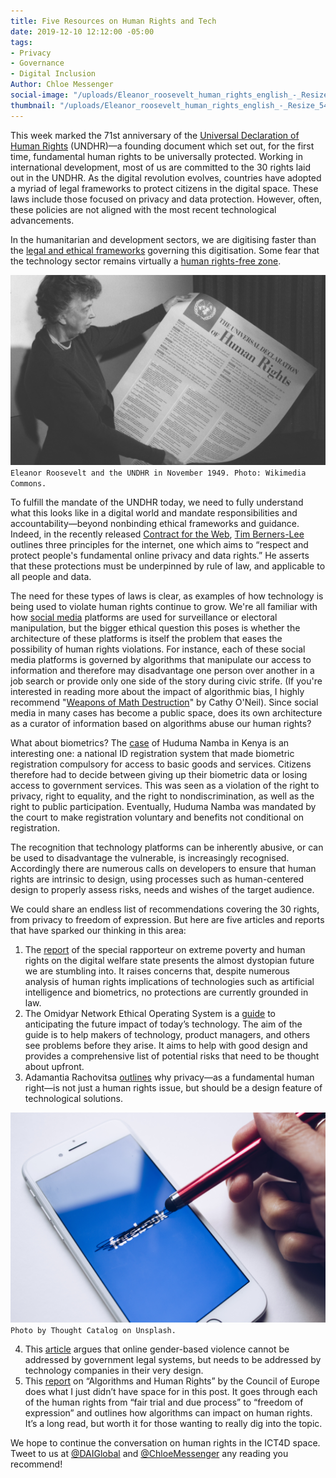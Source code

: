 ```yaml
---
title: Five Resources on Human Rights and Tech
date: 2019-12-10 12:12:00 -05:00
tags:
- Privacy
- Governance
- Digital Inclusion
Author: Chloe Messenger
social-image: "/uploads/Eleanor_roosevelt_human_rights_english_-_Resize_548w.jpg-f6b73d.png"
thumbnail: "/uploads/Eleanor_roosevelt_human_rights_english_-_Resize_548w.jpg-f6b73d.png"
---
```


This week marked the 71st anniversary of the [Universal Declaration of Human Rights](https://www.un.org/en/universal-declaration-human-rights/) (UNDHR)—a founding document which set out, for the first time, fundamental human rights to be universally protected. Working in international development, most of us are committed to the 30 rights laid out in the UNDHR. As the digital revolution evolves, countries have adopted a myriad of legal frameworks to protect citizens in the digital space. These laws include those focused on privacy and data protection. However, often, these policies are not aligned with the most recent technological advancements. 

In the humanitarian and development sectors, we are digitising faster than the [legal and ethical frameworks](https://reliefweb.int/report/world/future-financial-assistance-outlook-2030-enaresfr) governing this digitisation. Some fear that the technology sector remains virtually a [human rights-free zone](https://www.ohchr.org/EN/NewsEvents/Pages/DisplayNews.aspx?NewsID=25156).

<!--more-->

![Eleanor_roosevelt_human_rights_english_-_Resize_548w.jpg.png](/uploads/Eleanor_roosevelt_human_rights_english_-_Resize_548w.jpg.png)`Eleanor Roosevelt and the UNDHR in November 1949. Photo: Wikimedia Commons.`

To fulfill the mandate of the UNDHR today, we need to fully understand what this looks like in a digital world and mandate responsibilities and accountability—beyond nonbinding ethical frameworks and guidance. Indeed, in the recently released [Contract for the Web](https://contractfortheweb.org/principles/principle-3-respect-and-protect-peoples-fundamental-online-privacy-and-data-rights/), [Tim Berners-Lee](https://webfoundation.org/about/sir-tim-berners-lee/) outlines three principles for the internet, one which aims to “respect and protect people's fundamental online privacy and data rights.” He asserts that these protections must be underpinned by rule of law, and applicable to all people and data.

The need for these types of laws is clear, as examples of how technology is being used to violate human rights continue to grow. We're all familiar with how [social media](https://www.freedomonthenet.org/report/freedom-on-the-net/2019/the-crisis-of-social-media) platforms are used for surveillance or electoral manipulation, but the bigger ethical question this poses is whether the architecture of these platforms is itself the problem that eases the possibility of human rights violations. For instance, each of these social media platforms is governed by algorithms that manipulate our access to information and therefore may disadvantage one person over another in a job search or provide only one side of the story during civic strife. (If you're interested in reading more about the impact of algorithmic bias, I highly recommend "[Weapons of Math Destruction](https://weaponsofmathdestructionbook.com/)" by Cathy O'Neil). Since social media in many cases has become a public space, does its own architecture as a curator of information based on algorithms abuse our human rights?

What about biometrics? The [case](https://www.aljazeera.com/indepth/opinion/kenya-huduma-data-commodification-government-tyranny-190806134307370.html) of Huduma Namba in Kenya is an interesting one: a national ID registration system that made biometric registration compulsory for access to basic goods and services. Citizens therefore had to decide between giving up their biometric data or losing access to government services. This was seen as a violation of the right to privacy, right to equality, and the right to nondiscrimination, as well as the right to public participation. Eventually, Huduma Namba was mandated by the court to make registration voluntary and benefits not conditional on registration.

The recognition that technology platforms can be inherently abusive, or can be used to disadvantage the vulnerable, is increasingly recognised. Accordingly there are numerous calls on developers to ensure that human rights are intrinsic to design, using processes such as human-centered design to properly assess risks, needs and wishes of the target audience.

We could share an endless list of recommendations covering the 30 rights, from privacy to freedom of expression. But here are five articles and reports that have sparked our thinking in this area:

1. The [report](https://undocs.org/A/74/493) of the special rapporteur on extreme poverty and human rights on the digital welfare state presents the almost dystopian future we are stumbling into. It raises concerns that, despite numerous analysis of human rights implications of technologies such as artificial intelligence and biometrics, no protections are currently grounded in law.
2. The Omidyar Network Ethical Operating System is a [guide](https://www.omidyar.com/investees/ethical-os) to anticipating the future impact of today’s technology. The aim of the guide is to help makers of technology, product managers, and others see problems before they arise. It aims to help with good design and provides a comprehensive list of potential risks that need to be thought about upfront.
3. Adamantia Rachovitsa [outlines](https://academic.oup.com/ijlit/article/24/4/374/2566975) why privacy—as a fundamental human right—is not just a human rights issue, but should be a design feature of technological solutions.

![thought-catalog-tRL_Rkh6D8o-unsplash.jpg](/uploads/thought-catalog-tRL_Rkh6D8o-unsplash.jpg)`Photo by Thought Catalog on Unsplash.`

4. This [article](https://onlinelibrary.wiley.com/doi/full/10.1002/poi3.185) argues that online gender-based violence cannot be addressed by government legal systems, but needs to be addressed by technology companies in their very design.
5. This [report](https://rm.coe.int/algorithms-and-human-rights-en-rev/16807956b5) on “Algorithms and Human Rights” by the Council of Europe does what I just didn’t have space for in this post. It goes through each of the human rights from “fair trial and due process” to “freedom of expression” and outlines how algorithms can impact on human rights. It’s a long read, but worth it for those wanting to really dig into the topic.

We hope to continue the conversation on human rights in the ICT4D space. Tweet to us at [@DAIGlobal](https://twitter.com/DAIGlobal) and [@ChloeMessenger](https://twitter.com/ChloeMessenger) any reading you recommend!